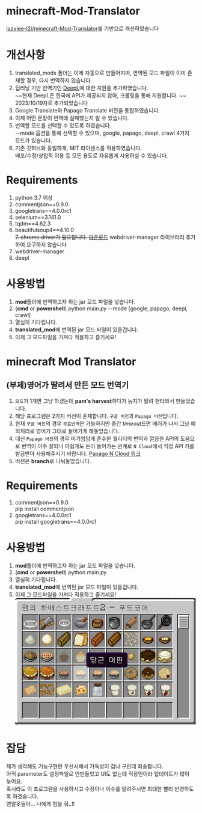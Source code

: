 # minecraft-Mod-Translator

[lazylee-l2i/minecraft-Mod-Translator](https://github.com/lazylee-l2i/minecraft-Mod-Translator)를 기반으로 개선하였습니다

# 개선사항

1. translated_mods 폴더는 이제 자동으로 만들어지며, 번역된 모드 파일이 이미 존재할 경우, 다시 번역하지 않습니다.
2. 딥러닝 기반 번역기인 [DeepL](https://www.deepl.com/translator)에 대한 지원을 추가하였습니다.  
~~현재 DeepL은 한국에 API가 제공되지 않아, 크롤링을 통해 지원합니다.  ~~ 2023/10/19자로 추가되었습니다
3. Google Translate와 Papago Translate 버전을 통합하였습니다.  
4. 이제 어떤 문장이 번역에 실패했는지 알 수 있습니다.  
5. 번역할 모드를 선택할 수 있도록 하였습니다.  
--mode 옵션을 통해 선택할 수 있으며, google, papago, deepl, crawl 4가지 모드가 있습니다.
6. 기존 깃허브와 동일하게, MIT 라이센스를 적용하였습니다.  
배포/수정/상업적 이용 등 모든 용도로 자유롭게 사용하실 수 있습니다.

# Requirements
1. python 3.7 이상  
2. commentjson==0.9.0  
3. googletrans==4.0.0rc1  
4. selenium==3.141.0  
5. tqdm==4.62.3  
6. beautifulsoup4==4.10.0  
~~7. chrome driver가 필요합니다. [다운로드](https://chromedriver.chromium.org/downloads)~~ webdriver-manager 라이브러리 추가하여 요구하지 않습니다  
7. webdriver-manager  
8. deepl

# 사용방법
1. **mod**폴더에 번역하고자 하는 jar 모드 파일을 넣습니다.
2. (**cmd** or **powershell**) python main.py --mode [google, papago, deepl, crawl]
3. 열심히 기다립니다.
4. **translated_mod**에 번역된 jar 모드 파일이 있을겁니다.
5. 이제 그 모드파일을 가져다 적용하고 즐기세요!


# minecraft Mod Translator  
## (부제)영어가 딸려서 만든 모드 번역기  

1. `모드`가 1개면 그냥 하겠는데 **pam's harvest**하다가 능지가 딸려 현타와서 만들었습니다.  
2. 해당 프로그램은 2가지 버전이 존재합니다. `구글 버전`과 `Papago 버전`입니다.  
3. 현재 `구글 버전`의 경우 `무료번역`은 가능하지만 중간 *timeout*뜨면 에러가 나서 그냥 예외처리로 영어가 그대로 들어가게 해놓았습니다.  
4. 대신 `Papago 버전`의 경우 머기업답게 준수한 퀄리티의 번역과 깔끔한 API의 도움으로 번역이 아주 잘되나 아쉽게도 돈이 들어가는 관계로 `N Cloud`에서 직접 API 키를 발급받아 사용해주시기 바랍니다. [Papago N Cloud 링크](https://www.ncloud.com/product/aiService/papagoTranslation)
5. 버전은 **branch**로 나눠놓았습니다.
  
# Requirements
1. commentjson==0.9.0  
pip install commentjson
2. googletrans==4.0.0rc1  
pip install googletrans==4.0.0rc1
# 사용방법
1. **mod**폴더에 번역하고자 하는 jar 모드 파일을 넣습니다.
2. (**cmd** or **powershell**) python main.py
3. 열심히 기다립니다.
4. **translated_mod**에 번역된 jar 모드 파일이 있을겁니다.
5. 이제 그 모드파일을 가져다 적용하고 즐기세요!  
![0](./mdimg/01.png)
# 잡담
제가 생각해도 기능구현만 우선시해서 가독성이 겁나 구린데 죄송합니다.  
아직 parameter도 설정파일로 안만들었고 UI도 없는데 직장인이라 업데이트가 많이 늦어요.  
혹시라도 이 프로그램을 사용하시고 수정이나 이슈를 알려주시면 최대한 빨리 반영하도록 하겠습니다.  
영알못들아... 나에게 힘을 줘..!!
